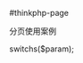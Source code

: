 #thinkphp-page

分页使用案例

<?php
引入命名空间：
use houjit\page\Default;

//在控制器用使用
$newPage = new Default();
$param = array();
$param['model'] = model("User);
$page = $newPage->switchs($param);
